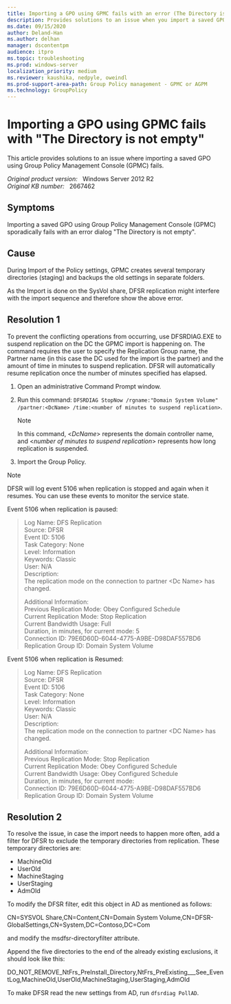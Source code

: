 ```yaml
---
title: Importing a GPO using GPMC fails with an error (The Directory is not empty)
description: Provides solutions to an issue when you import a saved GPO using GPMC.
ms.date: 09/15/2020
author: Deland-Han 
ms.author: delhan
manager: dscontentpm
audience: itpro
ms.topic: troubleshooting
ms.prod: windows-server
localization_priority: medium
ms.reviewer: kaushika, nedpyle, oweindl
ms.prod-support-area-path: Group Policy management - GPMC or AGPM
ms.technology: GroupPolicy
---
```

# Importing a GPO using GPMC fails with "The Directory is not empty"

This article provides solutions to an issue where importing a saved GPO using Group Policy Management Console (GPMC) fails.

_Original product version:_ &nbsp; Windows Server 2012 R2  
_Original KB number:_ &nbsp; 2667462

## Symptoms

Importing a saved GPO using Group Policy Management Console (GPMC) sporadically fails with an error dialog "The Directory is not empty".

## Cause

During Import of the Policy settings, GPMC creates several temporary directories (staging) and backups the old settings in separate folders.

As the Import is done on the SysVol share, DFSR replication might interfere with the import sequence and therefore show the above error.

## Resolution 1

To prevent the conflicting operations from occurring, use DFSRDIAG.EXE to suspend replication on the DC the GPMC import is happening on. The command requires the user to specify the Replication Group name, the Partner name (in this case the DC used for the import is the partner) and the amount of time in minutes to suspend replication. DFSR will automatically resume replication once the number of minutes specified has elapsed.

1. Open an administrative Command Prompt window.
2. Run this command: `DFSRDIAG StopNow /rgname:"Domain System Volume" /partner:<DcName> /time:<number of minutes to suspend replication>`.

    > [!NOTE]
    > In this command, \<*DcName*> represents the domain controller name, and \<*number of minutes to suspend replication*> represents how long replication is suspended.
3. Import the Group Policy.

> [!NOTE]
> DFSR will log event 5106 when replication is stopped and again when it resumes. You can use these events to monitor the service state.

Event 5106 when replication is paused:

> Log Name: DFS Replication  
Source: DFSR  
Event ID: 5106  
Task Category: None  
Level: Information  
Keywords: Classic  
User: N/A  
Description:  
The replication mode on the connection to partner \<Dc Name> has changed.
>
> Additional Information:  
Previous Replication Mode: Obey Configured Schedule  
Current Replication Mode: Stop Replication  
Current Bandwidth Usage: Full  
Duration, in minutes, for current mode: 5  
Connection ID: 79E6D60D-6044-4775-A9BE-D98DAF557BD6  
Replication Group ID: Domain System Volume

Event 5106 when replication is Resumed:

> Log Name: DFS Replication  
Source: DFSR  
Event ID: 5106  
Task Category: None  
Level: Information  
Keywords: Classic  
User: N/A  
Description:  
The replication mode on the connection to partner \<DC Name> has changed.
>
> Additional Information:  
Previous Replication Mode: Stop Replication  
Current Replication Mode: Obey Configured Schedule  
Current Bandwidth Usage: Obey Configured Schedule  
Duration, in minutes, for current mode:  
Connection ID: 79E6D60D-6044-4775-A9BE-D98DAF557BD6  
Replication Group ID: Domain System Volume

## Resolution 2

To resolve the issue, in case the import needs to happen more often, add a filter for DFSR to exclude the temporary directories from replication. These temporary directories are:

- MachineOld
- UserOld
- MachineStaging
- UserStaging
- AdmOld

To modify the DFSR filter, edit this object in AD as mentioned as follows:

CN=SYSVOL Share,CN=Content,CN=Domain System Volume,CN=DFSR-GlobalSettings,CN=System,DC=Contoso,DC=Com

and modify the msdfsr-directoryfilter attribute.

Append the five directories to the end of the already existing exclusions, it should look like this:

DO_NOT_REMOVE_NtFrs_PreInstall_Directory,NtFrs_PreExisting___See_EventLog,MachineOld,UserOld,MachineStaging,UserStaging,AdmOld

To make DFSR read the new settings from AD, run `dfsrdiag PollAD`.
